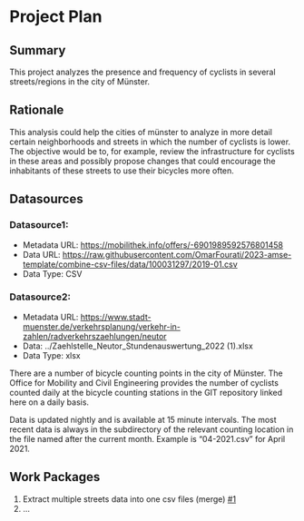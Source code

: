 # Project Plan

## Summary

<!-- Describe your data science project in max. 5 sentences. -->
This project analyzes the presence and frequency of cyclists in several streets/regions in the city of Münster.

## Rationale

<!-- Outline the impact of the analysis, e.g. which pains it solves. -->
This analysis could help the cities of münster to analyze in more detail certain neighborhoods and streets in which the number of cyclists is lower. The objective would be to, for example, review the infrastructure for cyclists in these areas and possibly propose changes that could encourage the inhabitants of these streets to use their bicycles more often.

## Datasources

<!-- Describe each datasources you plan to use in a section. Use the prefic "DatasourceX" where X is the id of the datasource. -->

### Datasource1: 
* Metadata URL: https://mobilithek.info/offers/-6901989592576801458
* Data URL: https://raw.githubusercontent.com/OmarFourati/2023-amse-template/combine-csv-files/data/100031297/2019-01.csv
* Data Type: CSV

### Datasource2: 
* Metadata URL: https://www.stadt-muenster.de/verkehrsplanung/verkehr-in-zahlen/radverkehrszaehlungen/neutor
* Data: ../Zaehlstelle_Neutor_Stundenauswertung_2022 (1).xlsx
* Data Type: xlsx

There are a number of bicycle counting points in the city of Münster. The Office for Mobility and Civil Engineering provides the number of cyclists counted daily at the bicycle counting stations in the GIT repository linked here on a daily basis.

Data is updated nightly and is available at 15 minute intervals. The most recent data is always in the subdirectory of the relevant counting location in the file named after the current month. Example is “04-2021.csv” for April 2021.

## Work Packages

<!-- List of work packages ordered sequentially, each pointing to an issue with more details. -->

1. Extract multiple streets data into one csv files (merge) [#1][i1]
2. ...

[i1]: https://github.com/OmarFourati/2023-amse-template/issues/1

